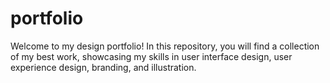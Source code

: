# portfolio
Welcome to my design portfolio!  In this repository, you will find a collection of my best work, showcasing my skills in user interface design, user experience design, branding, and illustration.
